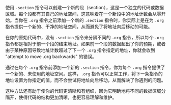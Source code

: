 使用 `.section` 指令可以创建一个新的段（section），这是一个独立的代码或数据区域。每个段都有其自己的地址空间，这意味着在一个新段中的地址计数会从零开始。当你在 `.org` 指令之前添加一个新的 `.section` 指令时，你实际上是在为 `.org` 指令提供一个新的、干净的地址空间，从而避免了将地址向后移动的可能。

在你的原始代码中，没有 `.section` 指令来分隔不同的 `.org` 指令，所以每个 `.org` 指令都是相对于前一个段的结束地址。如果前一个段的数据超出了你的预期，或者由于某种原因导致地址计数超过了下一个 `.org` 指令指定的地址，你就会收到 "attempt to move .org backwards" 的错误。

通过在每个 `.org` 指令前添加一个新的 `.section` 指令，你为每个 `.org` 指令提供了一个新的、未使用的地址空间。这样，`.org` 指令可以正常工作，将下一条指令的地址设置为你指定的值，而不会尝试将地址向后移动，从而解决了你遇到的问题。

这种方法还有助于使你的代码更清晰和有组织，因为它明确地将不同的数据区域分隔开，使得代码的结构更加清晰，也更容易理解和维护。
